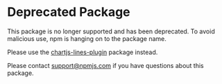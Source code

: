 # Deprecated Package

This package is no longer supported and has been deprecated. To avoid malicious use, npm is hanging on to the package name.

Please use the [chartjs-lines-plugin](https://www.npmjs.com/package/chartjs-lines-plugin) package instead.

Please contact support@npmjs.com if you have questions about this package.
